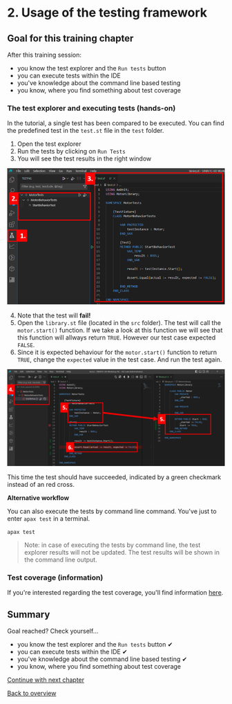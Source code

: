 # 2. Usage of the testing framework

## Goal for this training chapter

After this training session:

- you know the test explorer and the `Run tests` button
- you can execute tests within the IDE
- you've knowledge about the command line based testing
- you know, where you find something about test coverage

### The test explorer and executing tests (hands-on)

In the tutorial, a single test has been compared to be executed. You can find the predefined test in the `test.st` file in the `test` folder.

1. Open the test explorer
2. Run the tests by clicking on `Run Tests`
3. You will see the test results in the right window

![drawing](./assets/20230601_112614_image.png)

4. Note that the test will **fail!**
5. Open the `library.st` file (located in the `src` folder). The test will call the `motor.start()` function. If we take a look at this function we will see that this function will allways return `TRUE`. However our test case expected `FALSE`.
6. Since it is expected behaviour for the `motor.start()` function to return `TRUE`, change the `expected` value in the test case. And run the test again.


![drawing](./assets/20230601_113247_image.png)

This time the test should have succeeded, indicated by a green checkmark instead of an red cross.

**Alternative workflow**

You can also execute the tests by command line command. You've just to enter `apax test` in a terminal.

```iec-st
apax test
```

> Note: in case of executing the tests by command line, the test explorer results will not be updated. The test results will be shown in the command line output.

### Test coverage (information)

If you're interested regarding the test coverage, you'll find information [here](https://console.prod.ax.siemens.cloud/docs/axunit/coverage).

## Summary

Goal reached? Check yourself...

- you know the test explorer and the `Run tests` button ✔
- you can execute tests within the IDE ✔
- you've knowledge about the command line based testing ✔
- you know, where you find something about test coverage

[Continue with next chapter](./3-exportToTia.md)

[Back to overview](./../README.md)

